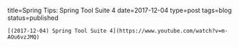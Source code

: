 
title=Spring Tips: Spring Tool Suite 4
date=2017-12-04
type=post
tags=blog
status=published
~~~~~~
[(2017-12-04) Spring Tool Suite 4](https://www.youtube.com/watch?v=m-AOu6vzJMQ) 
            